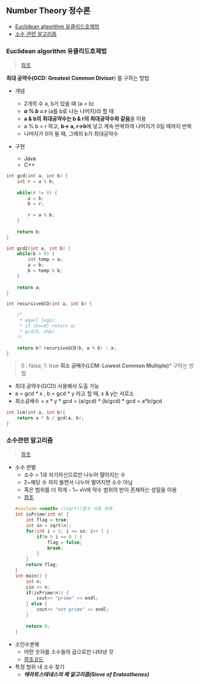 ## Number Theory 정수론
- [Euclidean algorithm 유클리드호제법](https://github.com/allwhite423/Algorithm/tree/master/Number%20Theory%20(%EC%A0%95%EC%88%98%EB%A1%A0)#euclidean-algorithm-%EC%9C%A0%ED%81%B4%EB%A6%AC%EB%93%9C%ED%98%B8%EC%A0%9C%EB%B2%95)
- [소수 관련 알고리즘](https://github.com/allwhite423/Algorithm/tree/master/Number%20Theory%20(%EC%A0%95%EC%88%98%EB%A1%A0)#%EC%86%8C%EC%88%98%EA%B4%80%EB%A0%A8-%EC%95%8C%EA%B3%A0%EB%A6%AC%EC%A6%98)


### Euclidean algorithm 유클리드호제법
>[참조](http://lonpeach.com/2017/11/12/Euclidean-algorithm/)

**최대 공약수(GCD: Greatest Common Divisor**) 를 구하는 방법

- 개념
	- 2개의 수 a, b가 있을 때 (a > b)
	- ***a % b = r*** (a를 b로 나눈 나머지)라 할 때
	- **a & b의 최대공약수는 b & r의 최대공약수와 같음**을 이용
	- a % b = r 하고, **b-> a, r->b**에 넣고 계속 반복하여 나머지가 0일 때까지 반복
	- 나머지가 0이 될 때, 그때의 b가 최대공약수

- 구현
	- Java
	- C++
```c++
int gcd(int a, int b) {
    int r = a % b;
    
    while(r != 0) {
        a = b;
        b = r;
        
        r = a % b;
    }
    
    return b;
}

int gcd2(int a, int b) {
	while(b > 0) {
		int temp = a;
		a = b;
		b = temp % b;
	}
	
	return a;
}

int recursiveGCD(int a, int b) {

	/* 
     * eqaul logic
     * if (b==0) return a;
     * gcd(b, a%b)
    */

    return b? recursiveGCD(b, a % b) : a;
}
```
> 0 : false, 1: true
**최소 공배수(LCM: Lowest Common Multiple)*** 구하는 방법
- 최대 공약수(GCD) 사용해서 도출 가능
- a = gcd * x , b = gcd * y 라고 할 때, x & y는 서로소 
- 최소공배수 = x * y * gcd = (a/gcd) * (b/gcd) * gcd = a*b/gcd

```c++
int lcm(int a, int b){
	return a * b / gcd(a, b);
}
```
### 소수관련 알고리즘
> [참조](https://ratsgo.github.io/data%20structure&algorithm/2017/10/07/prime/)

- 소수 판별
	- 소수 = 1과 자기자신으로만 나누어 떨어지는 수
	- 2~해당 수 까지 돌면서 나누어 떨어지면 소수 아님 
	- 혹은 범위를 더 작게 - 1~ √n에 약수 범위의 반이 존재하는 성질을 이용
	- [참조](http://marobiana.tistory.com/89)
	```c++
	#include <cmath> //sqrt()함수 사용 위해
	int isPrime(int n) {
		int flag = true;
		int sn = sqrt(n);
		for(int i = 2; i <= sn; i++ ) {
			if(n % i == 0 ) {
				flag = false;
				break;
			}
		} 
		return flag;
	}
	int main() {
		int n;
		cin >> n;
		if(isPrime(n)) {
			cout<< "prime" << endl;
		} else {
			cout<< "not prime" << endl;
		}
		
		return 0;
	}
	
	```
- 소인수분해
	- 어떤 숫자를 소수들의 곱으로만 나타낸 것
	- [참조코드](https://aossuper8.tistory.com/7)
- 특정 범위 내 소수 찾기
	- ***에라토스테네스의 체 알고리즘(Sieve of Eratosthenes)***





